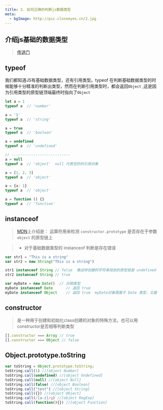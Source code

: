 ```yaml
---
title: 3. 如何正确的判断js数据类型
meta: 
  - bgImage: http://pic.closeeyes.cn/2.jpg
---
```


## 介绍js基础的数据类型
> [传送门](https://hz199.github.io/relearningFE/fe/JavaScript/01.html)

## typeof
  我们都知道JS有基础数据类型，还有引用类型。typeof 在判断基础数据类型的时候能够十分精准的判断出类型，然而在判断引用类型时，都会返回`Object` ,这是因为引用类型的原型链顶端最终时指向了`Object`

  ```js
  let a = 1
  typeof a  // 'number'

  a = '1'
  typeof a  // 'string'

  a = true
  typeof a  // 'boolean'

  a = undefined
  typeof a  // 'undefined'

  // ---------------------------
  a = null
  typeof a  // 'object'  null 代表空的的引用对象

  a = [1, 2, 3]
  typeof a  // 'object'

  a = {a: 1}
  typeof a  // 'object'

  a = function () {}
  typeof a  // 'function'
  ```

  ## instanceof
  > [MDN](https://developer.mozilla.org/zh-CN/docs/Web/JavaScript/Reference/Operators/instanceof)上介绍是： 运算符用来检测 `constructor.prototype` 是否存在于参数 `object` 的原型链上

  > - 对于基础数据类型的 instanceof 判断是存在错误
  ```js
  var str1 = "This is a string"
  var str2 = new String("This is a string")

  str1 instanceof String // false  像这样创建的字符串找到的原型链是 undefined
  str2 instanceof String // true

  var myDate = new Date()  // 日期类型
  myDate instanceof Date      // 返回 true
  myDate instanceof Object    // 返回 true  myDate对象既属于 Date 类型，又属于Object类型

  ```

  ## constructor
  > 是一种用于创建和初始化class创建的对象的特殊方法，也可以用 constructor是否相等判断类型
  ```js
  [].constructor === Array // true
  [].constructor === Object // false
  ```

  ## Object.prototype.toString
  ```js
  var toString = Object.prototype.toString;
  toString.call(1) //[object Number]
  toString.call(undefined) //[object Undefined]
  toString.call(null) //[object Null]
  toString.call(false) //[object Boolean]
  toString.call("test") //[object String]
  toString.call({}) //[object Object]
  toString.call(/[a-z]/g) //[object RegExp]
  toString.call(function(){}) //[object Function]
  ```
